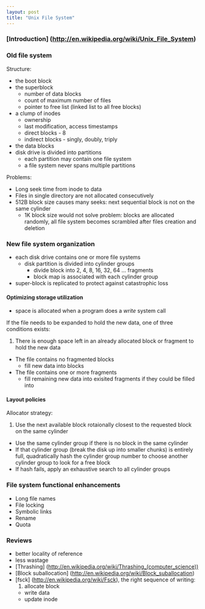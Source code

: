 ```yaml
---
layout: post
title: "Unix File System"
---
```


### [Introduction] (http://en.wikipedia.org/wiki/Unix_File_System)

### Old file system
Structure:

* the boot block
* the superblock
    * number of data blocks
    * count of maximum number of files
    * pointer to free list (linked list to all free blocks)
* a clump of inodes
    * ownership
    * last modification, access timestamps
    * direct blocks - 8
    * indirect blocks - singly, doubly, triply
* the data blocks
* disk drive is divided into partitions
    * each partition may contain one file system
    * a file system never spans multiple partitions

Problems:
* Long seek time from inode to data
* Files in single directory are not allocated consecutively
* 512B block size causes many seeks: next sequential block is not on the same cylinder
    * 1K block size would not solve problem: blocks are allocated randomly, all file system becomes scrambled after files creation and deletion


### New file system organization
* each disk drive contains one or more file systems
    * disk partition is divided into cylinder groups
        * divide block into 2, 4, 8, 16, 32, 64 ... fragments
        * block map is associated with each cylinder group
* super-block is replicated to protect against catastrophic loss

#### Optimizing storage utilization
* space is allocated when a program does a *write* system call

If the file needs to be expanded to hold the new data, one of three conditions exists:

1. There is enough space left in an already allocated block or fragment to hold the new data
- The file contains no fragmented blocks
    * fill new data into blocks
- The file contains one or more fragments
    * fill remaining new data into exisited fragments if they could be filled into

#### Layout policies

Allocator strategy:
1. Use the next available block rotaionally closest to the requested block on the same cylinder
- Use the same cylinder group if there is no block in the same cylinder
- If that cylinder group (break the disk up into smaller chunks) is entirely full, quadratically hash the cylinder group number to choose another cylinder group to look for a free block
- If hash fails, apply an exhaustive search to all cylinder groups

### File system functional enhancements
* Long file names
* File locking
* Symbolic links
* Rename
* Quota



### Reviews
* better locality of reference
* less wastage
* [Thrashing] (http://en.wikipedia.org/wiki/Thrashing_(computer_science))
* [Block suballocation] (http://en.wikipedia.org/wiki/Block_suballocation)
* [fsck] (http://en.wikipedia.org/wiki/Fsck), the right sequence of writing:
    1. allocate block
    - write data
    - update inode

